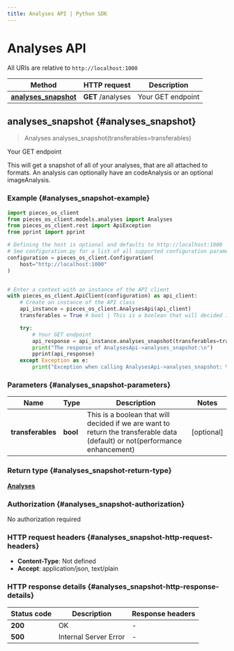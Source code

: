 ```yaml
---
title: Analyses API | Python SDK
---
```


# Analyses API

All URIs are relative to `http://localhost:1000`

Method | HTTP request | Description
------------- | ------------- | -------------
[**analyses_snapshot**](AnalysesApi#analyses_snapshot) | **GET** /analyses | Your GET endpoint


## **analyses_snapshot** {#analyses_snapshot}
> Analyses analyses_snapshot(transferables=transferables)

Your GET endpoint

This will get a snapshot of all of your analyses, that are all attached to formats. An analysis can optionally have an codeAnalysis or an optional imageAnalysis.

### Example {#analyses_snapshot-example}


```python
import pieces_os_client
from pieces_os_client.models.analyses import Analyses
from pieces_os_client.rest import ApiException
from pprint import pprint

# Defining the host is optional and defaults to http://localhost:1000
# See configuration.py for a list of all supported configuration parameters.
configuration = pieces_os_client.Configuration(
    host="http://localhost:1000"
)


# Enter a context with an instance of the API client
with pieces_os_client.ApiClient(configuration) as api_client:
    # Create an instance of the API class
    api_instance = pieces_os_client.AnalysesApi(api_client)
    transferables = True # bool | This is a boolean that will decided if we are want to return the transferable data (default) or not(performance enhancement) (optional)

    try:
        # Your GET endpoint
        api_response = api_instance.analyses_snapshot(transferables=transferables)
        print("The response of AnalysesApi->analyses_snapshot:\n")
        pprint(api_response)
    except Exception as e:
        print("Exception when calling AnalysesApi->analyses_snapshot: %s\n" % e)
```



### Parameters {#analyses_snapshot-parameters}


Name | Type | Description  | Notes
------------- | ------------- | ------------- | -------------
 **transferables** | **bool**| This is a boolean that will decided if we are want to return the transferable data (default) or not(performance enhancement) | [optional] 

### Return type {#analyses_snapshot-return-type}

[**Analyses**](../models/Analyses)

### Authorization {#analyses_snapshot-authorization}

No authorization required

### HTTP request headers {#analyses_snapshot-http-request-headers}

 - **Content-Type**: Not defined
 - **Accept**: application/json, text/plain


### HTTP response details {#analyses_snapshot-http-response-details}

| Status code | Description | Response headers |
|-------------|-------------|------------------|
**200** | OK |  -  |
**500** | Internal Server Error |  -  |

